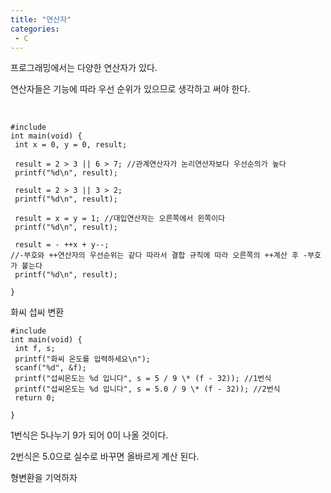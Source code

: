```yaml
---
title: "연산자"
categories:
 - C
---
```








프로그래밍에서는 다양한 연산자가 있다.

연산자들은 기능에 따라 우선 순위가 있으므로 생각하고 써야 한다.

​




 




```
#include
int main(void) {
 int x = 0, y = 0, result;
 
 result = 2 > 3 || 6 > 7; //관계연산자가 논리연산자보다 우선순의가 높다
 printf("%d\n", result);
 
 result = 2 > 3 || 3 > 2; 
 printf("%d\n", result);

 result = x = y = 1; //대입연산자는 오른쪽에서 왼쪽이다
 printf("%d\n", result);
 
 result = - ++x + y--; 
//-부호와 ++연산자의 우선순위는 같다 따라서 결합 규칙에 따라 오른쪽의 ++계산 후 -부호가 붙는다
 printf("%d\n", result);

}
```





 


화씨 섭씨 변환




 




```
#include
int main(void) {
 int f, s;
 printf("화씨 온도를 입력하세요\n");
 scanf("%d", &f);
 printf("섭씨온도는 %d 입니다", s = 5 / 9 \* (f - 32)); //1번식
 printf("섭씨온도는 %d 입니다", s = 5.0 / 9 \* (f - 32)); //2번식
 return 0;

}
```





 


1번식은 5나누기 9가 되어 0이 나올 것이다.

2번식은 5.0으로 실수로 바꾸면 올바르게 계산 된다.

형변환을 기억하자




 

